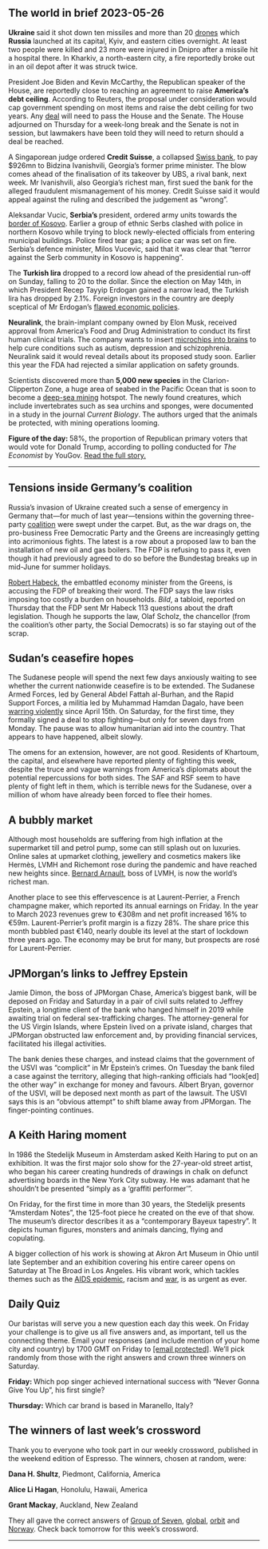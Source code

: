 ## The world in brief 2023-05-26

<strong>Ukraine </strong>said it shot down ten missiles and more than 20 [drones](https://https://www.https://www.economist.com/science-and-technology/2023/05/08/how-ukrainians-modify-civilian-drones-for-military-use) which <strong>Russia</strong> launched at its capital, Kyiv, and eastern cities overnight. At least two people were killed and 23 more were injured in Dnipro after a missile hit a hospital there. In Kharkiv, a north-eastern city, a fire reportedly broke out in an oil depot after it was struck twice. 

President Joe Biden and Kevin McCarthy, the Republican speaker of the House, are reportedly close to reaching an agreement to raise <strong>America’s debt ceiling</strong>. According to Reuters, the proposal under consideration would cap government spending on most items and raise the debt ceiling for two years. Any [deal](https://https://www.https://www.economist.com/united-states/2023/05/19/could-the-14th-amendment-fix-americas-debt-ceiling-debacle) will need to pass the House and the Senate. The House adjourned on Thursday for a week-long break and the Senate is not in session, but lawmakers have been told they will need to return should a deal be reached.

A Singaporean judge ordered <strong>Credit Suisse</strong>, a collapsed [Swiss bank](https://https://www.https://www.economist.com/finance-and-economics/2023/03/19/a-momentous-but-unhappy-union-ubs-saves-credit-suisse), to pay $926mn to Bidzina Ivanishvili, Georgia’s former prime minister. The blow comes ahead of the finalisation of its takeover by UBS, a rival bank, next week. Mr Ivanishvili, also Georgia’s richest man, first sued the bank for the alleged fraudulent mismanagement of his money. Credit Suisse said it would appeal against the ruling and described the judgement as “wrong”.

Aleksandar Vucic, <strong>Serbia’s </strong>president, ordered army units towards the [border of Kosovo](https://https://www.https://www.economist.com/europe/2022/12/20/kosovo-and-serbia-are-on-the-verge-of-conflict-again). Earlier a group of ethnic Serbs clashed with police in northern Kosovo while trying to block newly-elected officials from entering municipal buildings. Police fired tear gas; a police car was set on fire. Serbia’s defence minister, Milos Vucevic, said that it was clear that “terror against the Serb community in Kosovo is happening”.

The <strong>Turkish lira</strong> dropped to a record low ahead of the presidential run-off on Sunday, falling to 20 to the dollar. Since the election on May 14th, in which President Recep Tayyip Erdogan gained a narrow lead, the Turkish lira has dropped by 2.1%. Foreign investors in the country are deeply sceptical of Mr Erdogan’s [flawed economic policies](https://https://www.https://www.economist.com/europe/2023/05/14/recep-tayyip-erdogan-beats-his-challenger-as-turkey-votes). 

<strong>Neuralink</strong>, the brain-implant company owned by Elon Musk, received approval from America’s Food and Drug Administration to conduct its first human clinical trials. The company wants to insert [microchips into brains](https://https://www.https://www.economist.com/technology-quarterly/2022/09/22/crossing-the-brains-electrical-frontier) to help cure conditions such as autism, depression and schizophrenia. Neuralink said it would reveal details about its proposed study soon. Earlier this year the FDA had rejected a similar application on safety grounds. 

Scientists discovered more than <strong>5,000 new species</strong> in the Clarion-Clipperton Zone, a huge area of seabed in the Pacific Ocean that is soon to become a [deep-sea mining](https://staging2-backtoblue.https://www.economist.com/deep-sea-mining-time-for-a-deep-freeze/) hotspot. The newly found creatures, which include invertebrates such as sea urchins and sponges, were documented in a study in the journal <em>Current Biology</em>. The authors urged that the animals be protected, with mining operations looming.

<strong>Figure of the day: </strong>58%, the proportion of Republican primary voters that would vote for Donald Trump, according to polling conducted for <em>The Economist </em>by YouGov. [Read the full story. ](https://https://www.https://www.economist.com/briefing/2023/05/24/ron-desantis-has-little-chance-of-beating-donald-trump)

----------

## Tensions inside Germany’s coalition

Russia’s invasion of Ukraine created such a sense of emergency in Germany that—for much of last year—tensions within the governing three-party [coalition](https://https://www.https://www.economist.com/europe/2022/12/07/germanys-ruling-coalition-marks-its-first-anniversary) were swept under the carpet. But, as the war drags on, the pro-business Free Democratic Party and the Greens are increasingly getting into acrimonious fights. The latest is a row about a proposed law to ban the installation of new oil and gas boilers. The FDP is refusing to pass it, even though it had previously agreed to do so before the Bundestag breaks up in mid-June for summer holidays.

[Robert Habeck](https://https://www.https://www.economist.com/europe/2023/01/30/pragmatism-paints-a-paler-shade-of-green), the embattled economy minister from the Greens, is accusing the FDP of breaking their word. The FDP says the law risks imposing too costly a burden on households. <em>Bild</em>, a tabloid, reported on Thursday that the FDP sent Mr Habeck 113 questions about the draft legislation. Though he supports the law, Olaf Scholz, the chancellor (from the coalition’s other party, the Social Democrats) is so far staying out of the scrap. 

## Sudan’s ceasefire hopes

The Sudanese people will spend the next few days anxiously waiting to see whether the current nationwide ceasefire is to be extended. The Sudanese Armed Forces, led by General Abdel Fattah al-Burhan, and the Rapid Support Forces, a militia led by Muhammad Hamdan Dagalo, have been[ warring violently](https://https://www.https://www.economist.com/middle-east-and-africa/2023/05/03/sudans-war-is-home-grown-but-risks-drawing-in-outsiders) since April 15th. On Saturday, for the first time, they formally signed a deal to stop fighting—but only for seven days from Monday. The pause was to allow humanitarian aid into the country. That appears to have happened, albeit slowly. 

The omens for an extension, however, are not good. Residents of Khartoum, the capital, and elsewhere have reported plenty of fighting this week, despite the truce and vague warnings from America’s diplomats about the potential repercussions for both sides. The SAF and RSF seem to have plenty of fight left in them, which is terrible news for the Sudanese, over a million of whom have already been forced to flee their homes. 

## A bubbly market

Although most households are suffering from high inflation at the supermarket till and petrol pump, some can still splash out on luxuries. Online sales at upmarket clothing, jewellery and cosmetics makers like Hermès, LVMH and Richemont rose during the pandemic and have reached new heights since. [Bernard Arnault](https://https://www.https://www.economist.com/business/2022/12/20/how-bernard-arnault-became-the-worlds-richest-person), boss of LVMH, is now the world’s richest man. 

Another place to see this effervescence is at Laurent-Perrier, a French champagne maker, which reported its annual earnings on Friday. In the year to March 2023 revenues grew to €308m and net profit increased 16% to €59m. Laurent-Perrier’s profit margin is a fizzy 28%. The share price this month bubbled past €140, nearly double its level at the start of lockdown three years ago. The economy may be brut for many, but prospects are rosé for Laurent-Perrier.

## JPMorgan’s links to Jeffrey Epstein

Jamie Dimon, the boss of JPMorgan Chase, America’s biggest bank, will be deposed on Friday and Saturday in a pair of civil suits related to Jeffrey Epstein, a longtime client of the bank who hanged himself in 2019 while awaiting trial on federal sex-trafficking charges. The attorney-general for the US Virgin Islands, where Epstein lived on a private island, charges that JPMorgan obstructed law enforcement and, by providing financial services, facilitated his illegal activities.

The bank denies these charges, and instead claims that the government of the USVI was “complicit” in Mr Epstein’s crimes. On Tuesday the bank filed a case against the territory, alleging that high-ranking officials had “look[ed] the other way” in exchange for money and favours. Albert Bryan, governor of the USVI, will be deposed next month as part of the lawsuit. The USVI says this is an “obvious attempt” to shift blame away from JPMorgan. The finger-pointing continues. 

## A Keith Haring moment

In 1986 the Stedelijk Museum in Amsterdam asked Keith Haring to put on an exhibition. It was the first major solo show for the 27-year-old street artist, who began his career creating hundreds of drawings in chalk on defunct advertising boards in the New York City subway. He was adamant that he shouldn’t be presented “simply as a ‘graffiti performer’”.

On Friday, for the first time in more than 30 years, the Stedelijk presents “Amsterdam Notes”, the 125-foot piece he created on the eve of that show. The museum’s director describes it as a “contemporary Bayeux tapestry”. It depicts human figures, monsters and animals dancing, flying and copulating.

A bigger collection of his work is showing at Akron Art Museum in Ohio until late September and an exhibition covering his entire career opens on Saturday at The Broad in Los Angeles. His vibrant work, which tackles themes such as the [AIDS epidemic](https://https://www.https://www.economist.com/1843/2019/06/13/how-keith-harings-art-forced-us-to-talk-about-aids), racism and [war](https://https://www.https://www.economist.com/prospero/2014/11/21/political-lines), is as urgent as ever.

## Daily Quiz

Our baristas will serve you a new question each day this week. On Friday your challenge is to give us all five answers and, as important, tell us the connecting theme. Email your responses (and include mention of your home city and country) by 1700 GMT on Friday to [<span class="__cf_email__" data-cfemail="b0e1c5d9caf5c3c0c2d5c3c3dff0d5d3dfdedfddd9c3c49ed3dfdd">[email&#160;protected]</span>](https://mail.google.com/mail/?view=cm&amp;fs=1&amp;tf=1&amp;to=QuizEspresso@https://www.economist.com). We’ll pick randomly from those with the right answers and crown three winners on Saturday.

<strong>Friday: </strong>Which pop singer achieved international success with “Never Gonna Give You Up”, his first single?

<strong>Thursday:</strong> Which car brand is based in Maranello, Italy?

## The winners of last week’s crossword

Thank you to everyone who took part in our weekly crossword, published in the weekend edition of Espresso. The winners, chosen at random, were: 

<strong>Dana H. Shultz</strong>, Piedmont, California, America

<strong>Alice Li Hagan</strong>, Honolulu, Hawaii, America

<strong>Grant Mackay</strong>, Auckland, New Zealand

They all gave the correct answers of [Group of Seven](https://https://www.https://www.economist.com/asia/2023/05/16/can-the-west-win-over-the-rest-of-the-world), [global](https://https://www.https://www.economist.com/leaders/2023/05/18/the-fight-over-the-future-of-global-payments), [orbit](https://https://www.https://www.economist.com/science-and-technology/2023/05/17/artists-hope-to-turn-selfies-into-comets) and [Norway](https://https://www.https://www.economist.com/international/2023/05/15/europe-cant-decide-how-to-unplug-from-china). Check back tomorrow for this week’s crossword. 

----------
